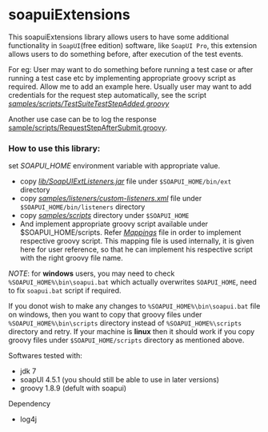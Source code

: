 soapuiExtensions
================
This soapuiExtensions library allows users to have some additional functionality in `SoapUI`(free edition) software, like `SoapUI Pro`, this extension allows users to do something before, after execution of the test events.

For eg: User may want to do something before running a test case or after running a test case etc by implementing appropriate groovy script as required. Allow me to add an example here. Usually user may want to add credentials for the request step automatically, see the script [_samples/scripts/TestSuiteTestStepAdded.groovy_](https://github.com/nmrao/soapuiExtensions/blob/master/samples/scripts/TestSuiteTestStepAdded.groovy)

Another use case can be to log the response [sample/scripts/RequestStepAfterSubmit.groovy](https://github.com/nmrao/soapuiExtensions/blob/master/samples/scripts/RequestStepAfterSubmit.groovy).

### How to use this library: 
set _SOAPUI_HOME_ environment variable with appropriate value. 
- copy _[lib/SoapUIExtListeners.jar](https://github.com/nmrao/soapuiExtensions/blob/master/lib/SoapUIExtListeners.jar)_ file under `$SOAPUI_HOME/bin/ext` directory 
- copy _[samples/listeners/custom-listeners.xml](https://github.com/nmrao/soapuiExtensions/blob/master/samples/listeners/custom-listeners.xml)_ file under `$SOAPUI_HOME/bin/listeners` directory 
- copy _[samples/scripts](https://github.com/nmrao/soapuiExtensions/tree/master/samples/scripts)_ directory under `$SOAPUI_HOME` 
- And implement appropriate groovy script available under $SOAPUI_HOME/scripts. Refer [_Mappings_](https://github.com/nmrao/soapuiExtensions/blob/master/src/main/groovy/resources/script.properties) file in order to implement respective groovy script. This mapping file is used internally, it is given here for user reference, so that he can implement his respective script with the right groovy file name.

_NOTE_: for **windows** users, you may need to check `%SOAPUI_HOME%\bin\soapui.bat` which actually overwrites `SOAPUI_HOME`, need to fix `soapui.bat` script if required.

If you donot wish to make any changes to `%SOAPUI_HOME%\bin\soapui.bat`  file on windows, then you want to copy that groovy files under `%SOAPUI_HOME%\bin\scripts` directory instead of `%SOAPUI_HOME%\scripts` directory and retry. If your machine is **linux** then it should work if you copy groovy files under `$SOAPUI_HOME/scripts` directory as mentioned above.

Softwares tested with:
 - jdk 7
 - soapUI 4.5.1 (you should still be able to use in later versions)
 - groovy 1.8.9 (defult with soapui)

Dependency
 - log4j
